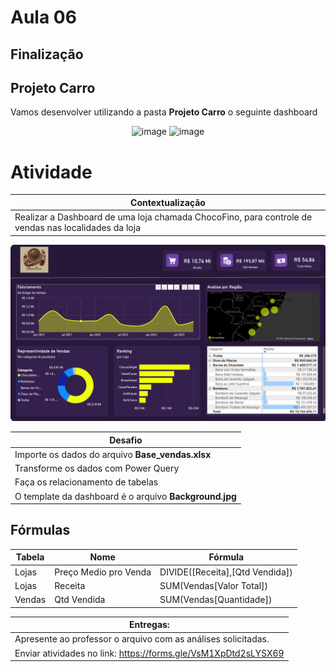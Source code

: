 # Aula 06

## Finalização

## Projeto Carro

Vamos desenvolver utilizando a pasta **Projeto Carro** o seguinte dashboard 
<div align = "center">
  
<img width="800" height="auto" alt="image" src="https://github.com/user-attachments/assets/b6a2ec77-e96c-4614-8f63-0a02e0cf741b" />
<img width="800" height="auto" alt="image" src="https://github.com/user-attachments/assets/02da776c-3f9a-4172-8a77-5cd73a0bfac4" />

</div>

# Atividade

| Contextualização                                                                                                                                                              |
| ----------------------------------------------------------------------------------------------------------------------------------------------------------------------------- |
| Realizar a Dashboard de uma loja chamada ChocoFino, para controle de vendas nas localidades da loja
<img width="606" alt="image" src="Captura de tela 2024-11-30 092018.png">


| Desafio                                                                                                                      |
| ---------------------------------------------------------------------------------------------------------------------------- |
| Importe os dados do arquivo **Base_vendas.xlsx**                                                            
| Transforme os dados com Power Query                                                                                          
| Faça os relacionamento de tabelas 
| O template da dashboard é o arquivo **Background.jpg**

## **Fórmulas**


| **Tabela**   | **Nome**  |**Fórmula**       |
|--------------|-----------|------------------|
| Lojas    | Preço Medio pro Venda  | DIVIDE([Receita],[Qtd Vendida])                                                          
| Lojas    | Receita |SUM(Vendas[Valor Total])                                                                                 
| Vendas   | Qtd Vendida |SUM(Vendas[Quantidade])


| Entregas:                                                            |
| -------------------------------------------------------------------- |
| Apresente ao professor o arquivo com as análises solicitadas. 
| Enviar atividades no link: https://forms.gle/VsM1XpDtd2sLYSX69 

#
